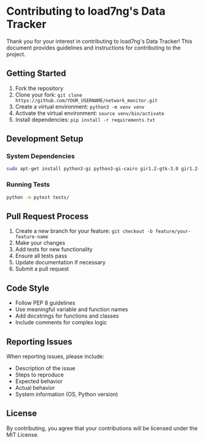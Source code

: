 # Contributing to load7ng's Data Tracker

Thank you for your interest in contributing to load7ng's Data Tracker! This document provides guidelines and instructions for contributing to the project.

## Getting Started

1. Fork the repository
2. Clone your fork: `git clone https://github.com/YOUR_USERNAME/network_monitor.git`
3. Create a virtual environment: `python3 -m venv venv`
4. Activate the virtual environment: `source venv/bin/activate`
5. Install dependencies: `pip install -r requirements.txt`

## Development Setup

### System Dependencies

```bash
sudo apt-get install python3-gi python3-gi-cairo gir1.2-gtk-3.0 gir1.2-appindicator3-0.1
```

### Running Tests

```bash
python -m pytest tests/
```

## Pull Request Process

1. Create a new branch for your feature: `git checkout -b feature/your-feature-name`
2. Make your changes
3. Add tests for new functionality
4. Ensure all tests pass
5. Update documentation if necessary
6. Submit a pull request

## Code Style

- Follow PEP 8 guidelines
- Use meaningful variable and function names
- Add docstrings for functions and classes
- Include comments for complex logic

## Reporting Issues

When reporting issues, please include:

- Description of the issue
- Steps to reproduce
- Expected behavior
- Actual behavior
- System information (OS, Python version)

## License

By contributing, you agree that your contributions will be licensed under the MIT License. 